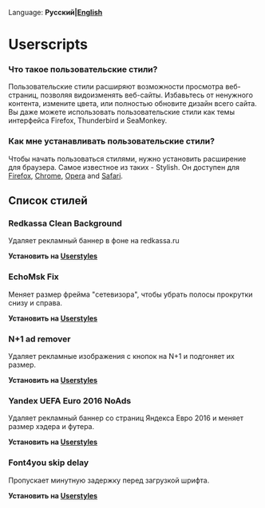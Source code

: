 Language: **Русский|[English](/README.md)**
# Userscripts

### Что такое пользовательские стили?

Пользовательские стили расширяют возможности просмотра веб-страниц, позволяя видоизменять веб-сайты. Избавьтесь от ненужного контента,
измените цвета, или полностью обновите дизайн всего сайта. Вы даже можете использовать пользовательские стили как темы интерфейса
Firefox, Thunderbird и SeaMonkey.

### Как мне устанавливать пользовательские стили?

Чтобы начать пользоваться стилями, нужно установить расширение для браузера.
Самое известное из таких - Stylish. Он доступен для
[Firefox](https://addons.mozilla.org/ru/firefox/addon/stylish/?src=external-userstyleshome),
[Chrome](https://chrome.google.com/webstore/detail/stylish/fjnbnpbmkenffdnngjfgmeleoegfcffe?hl=ru),
[Opera](https://addons.opera.com/ru/extensions/details/stylish/) and [Safari](http://sobolev.us/stylish/).

## Список стилей


### Redkassa Clean Background
Удаляет рекламный баннер в фоне на redkassa.ru

**Установить на [Userstyles](https://userstyles.org/styles/124333/redkassa-clean-background)**

### 	EchoMsk Fix
Меняет размер фрейма "сетевизора", чтобы убрать полосы прокрутки снизу и справа.

**Установить на [Userstyles](https://userstyles.org/styles/124334/echomskfix)**

### N+1 ad remover
Удаляет рекламные изображения c кнопок на N+1 и подгоняет их размер.

**Установить на [Userstyles](https://userstyles.org/styles/127888/n-1-ad-remover)**

### Yandex UEFA Euro 2016 NoAds
Удаляет рекламный баннер со страниц Яндекса Евро 2016 и меняет размер хэдера и футера.

**Установить на [Userstyles](https://userstyles.org/styles/129009/yandex-uefa-euro-2016-noads)**

### Font4you skip delay 
Пропускает минутную задержку перед загрузкой шрифта.

**Установить на [Userstyles](https://userstyles.org/styles/130229/font4you-skip-delay)**
